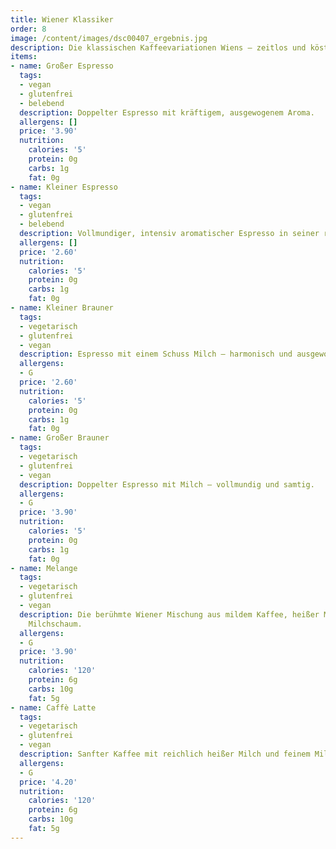 ```yaml
---
title: Wiener Klassiker
order: 8
image: /content/images/dsc00407_ergebnis.jpg
description: Die klassischen Kaffeevariationen Wiens – zeitlos und köstlich.
items:
- name: Großer Espresso
  tags:
  - vegan
  - glutenfrei
  - belebend
  description: Doppelter Espresso mit kräftigem, ausgewogenem Aroma.
  allergens: []
  price: '3.90'
  nutrition:
    calories: '5'
    protein: 0g
    carbs: 1g
    fat: 0g
- name: Kleiner Espresso
  tags:
  - vegan
  - glutenfrei
  - belebend
  description: Vollmundiger, intensiv aromatischer Espresso in seiner reinsten Form.
  allergens: []
  price: '2.60'
  nutrition:
    calories: '5'
    protein: 0g
    carbs: 1g
    fat: 0g
- name: Kleiner Brauner
  tags:
  - vegetarisch
  - glutenfrei
  - vegan
  description: Espresso mit einem Schuss Milch – harmonisch und ausgewogen.
  allergens:
  - G
  price: '2.60'
  nutrition:
    calories: '5'
    protein: 0g
    carbs: 1g
    fat: 0g
- name: Großer Brauner
  tags:
  - vegetarisch
  - glutenfrei
  - vegan
  description: Doppelter Espresso mit Milch – vollmundig und samtig.
  allergens:
  - G
  price: '3.90'
  nutrition:
    calories: '5'
    protein: 0g
    carbs: 1g
    fat: 0g
- name: Melange
  tags:
  - vegetarisch
  - glutenfrei
  - vegan
  description: Die berühmte Wiener Mischung aus mildem Kaffee, heißer Milch und cremigem
    Milchschaum.
  allergens:
  - G
  price: '3.90'
  nutrition:
    calories: '120'
    protein: 6g
    carbs: 10g
    fat: 5g
- name: Caffè Latte
  tags:
  - vegetarisch
  - glutenfrei
  - vegan
  description: Sanfter Kaffee mit reichlich heißer Milch und feinem Milchschaum.
  allergens:
  - G
  price: '4.20'
  nutrition:
    calories: '120'
    protein: 6g
    carbs: 10g
    fat: 5g
---
```

